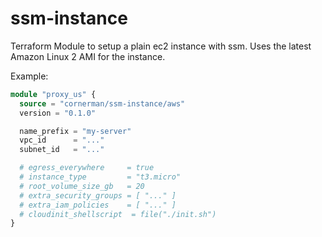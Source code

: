 # ssm-instance

Terraform Module to setup a plain ec2 instance with ssm.
Uses the latest Amazon Linux 2 AMI for the instance.

Example:
```terraform
module "proxy_us" {
  source = "cornerman/ssm-instance/aws"
  version = "0.1.0"

  name_prefix = "my-server"
  vpc_id      = "..."
  subnet_id   = "..."

  # egress_everywhere     = true
  # instance_type         = "t3.micro"
  # root_volume_size_gb   = 20
  # extra_security_groups = [ "..." ]
  # extra_iam_policies    = [ "..." ]
  # cloudinit_shellscript  = file("./init.sh")
}
```

